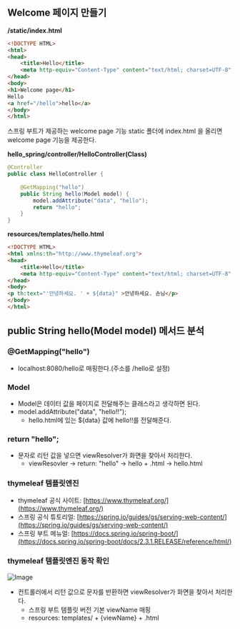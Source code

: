 ## Welcome 페이지 만들기

**/static/index.html**
~~~ html
<!DOCTYPE HTML>  
<html>  
<head>  
    <title>Hello</title>  
    <meta http-equiv="Content-Type" content="text/html; charset=UTF-8" />  
</head>  
<body>  
<h1>Welcome page</h1>  
Hello  
<a href="/hello">hello</a>  
</body>  
</html>
~~~

스프링 부트가 제공하는 welcome page 기능
static 폴더에 index.html 을 올리면 welcome page 기능을 제공한다.

**hello_spring/controller/HelloController(Class)**
~~~ java
@Controller  
public class HelloController {  
  
    @GetMapping("hello")  
    public String hello(Model model) {  
        model.addAttribute("data", "hello");  
        return "hello";  
    }
}
~~~

**resources/templates/hello.html**
~~~ html
<!DOCTYPE HTML>  
<html xmlns:th="http://www.thymeleaf.org">  
<head>  
    <title>Hello</title>  
    <meta http-equiv="Content-Type" content="text/html; charset=UTF-8" />  
</head>  
<body>  
<p th:text="'안녕하세요. ' + ${data}" >안녕하세요. 손님</p>  
</body>  
</html>
~~~

## public String hello(Model model) 메서드 분석
### @GetMapping("hello")
- localhost:8080/hello로 매핑한다.(주소를 /hello로 설정)

### Model
- Model은 데이터 값을 페이지로 전달해주는 클래스라고 생각하면 된다.
- model.addAttribute("data", "hello!!");
	- hello.html에 있는 ${data} 값에 hello!!를 전달해준다.

### return "hello"; 
- 문자로 리턴 값을 넣으면 viewResolver가 화면을 찾아서 처리한다.
	 - viewResovler  -> return: "hello" -> hello + .html -> hello.html

### thymeleaf 템플릿엔진
- thymeleaf 공식 사이트: [https://www.thymeleaf.org/](https://www.thymeleaf.org/)
- 스프링 공식 튜토리얼: [https://spring.io/guides/gs/serving-web-content/](https://spring.io/guides/gs/serving-web-content/)
- 스프링 부트 메뉴얼: [https://docs.spring.io/spring-boot/](https://docs.spring.io/spring-boot/docs/2.3.1.RELEASE/reference/html/)

### thymeleaf 템플릿엔진 동작 확인
![Image](https://github.com/user-attachments/assets/483e990a-13de-408f-bddf-c3fbce1ac6f4)
- 컨트롤러에서 리턴 값으로 문자를 반환하면 viewResolver가 화면을 찾아서 처리한다.
	- 스프링 부트 템플릿 버전 기본 viewName 매핑
	- resources: templates/ + {viewName} + .html

